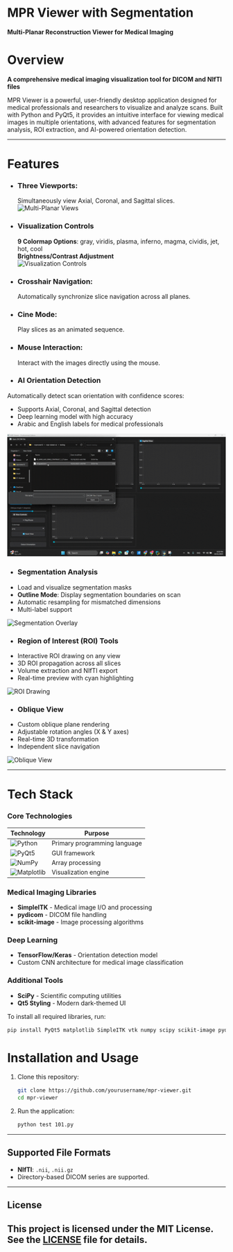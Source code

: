 # MPR Viewer with Segmentation
**Multi-Planar Reconstruction Viewer for Medical Imaging**
# Overview

**A comprehensive medical imaging visualization tool for DICOM and NIfTI files**

MPR Viewer is a powerful, user-friendly desktop application designed for medical professionals and researchers to visualize and analyze scans. Built with Python and PyQt5, it provides an intuitive interface for viewing medical images in multiple orientations, with advanced features for segmentation analysis, ROI extraction, and AI-powered orientation detection.

---

# Features

- ### Three Viewports:
  Simultaneously view Axial, Coronal, and Sagittal slices.
 ![Multi-Planar Views](path/to/mpr-views.gif)
- ### Visualization Controls <br>
   **9 Colormap Options**: gray, viridis, plasma, inferno, magma, cividis, jet, hot, cool <br>
   **Brightness/Contrast Adjustment** <br>
![Visualization Controls](path/to/visualization-controls.gif)
- ### Crosshair Navigation:
  Automatically synchronize slice navigation across all planes.
- ### Cine Mode:
  Play slices as an animated sequence.
- ### Mouse Interaction:
  Interact with the images directly using the mouse.
  
- ### AI Orientation Detection
Automatically detect scan orientation with confidence scores:
- Supports Axial, Coronal, and Sagittal detection
- Deep learning model with high accuracy
- Arabic and English labels for medical professionals

![Orientation Detection](https://github.com/rahmashraf/mpr-viewer-ai/blob/main/assests/AI_orientation.gif)

- ### Segmentation Analysis
- Load and visualize segmentation masks
- **Outline Mode**: Display segmentation boundaries on scan
- Automatic resampling for mismatched dimensions
- Multi-label support

![Segmentation Overlay](path/to/segmentation-overlay.gif)

- ### Region of Interest (ROI) Tools
- Interactive ROI drawing on any view
- 3D ROI propagation across all slices
- Volume extraction and NIfTI export
- Real-time preview with cyan highlighting

![ROI Drawing](path/to/roi-drawing.gif)

- ### Oblique View 
- Custom oblique plane rendering
- Adjustable rotation angles (X & Y axes)
- Real-time 3D transformation
- Independent slice navigation

![Oblique View](path/to/oblique-view.gif)

---

# Tech Stack

### Core Technologies
| Technology | Purpose |
|------------|---------|
| ![Python](https://img.shields.io/badge/Python-3776AB?style=for-the-badge&logo=python&logoColor=white) | Primary programming language |
| ![PyQt5](https://img.shields.io/badge/PyQt5-41CD52?style=for-the-badge&logo=qt&logoColor=white) | GUI framework |
| ![NumPy](https://img.shields.io/badge/NumPy-013243?style=for-the-badge&logo=numpy&logoColor=white) | Array processing |
| ![Matplotlib](https://img.shields.io/badge/Matplotlib-11557c?style=for-the-badge) | Visualization engine |

### Medical Imaging Libraries
- **SimpleITK** - Medical image I/O and processing
- **pydicom** - DICOM file handling
- **scikit-image** - Image processing algorithms

### Deep Learning
- **TensorFlow/Keras** - Orientation detection model
- Custom CNN architecture for medical image classification

### Additional Tools
- **SciPy** - Scientific computing utilities
- **Qt5 Styling** - Modern dark-themed UI

To install all required libraries, run:

```bash
pip install PyQt5 matplotlib SimpleITK vtk numpy scipy scikit-image pydicom tensorflow
```
# Installation and Usage

1. Clone this repository:

   ```bash
   git clone https://github.com/yourusername/mpr-viewer.git
   cd mpr-viewer
   ```

2. Run the application:

   ```bash
   python test 101.py
   ```

---

## Supported File Formats

- **NIfTI**: `.nii`, `.nii.gz`
- Directory-based DICOM series are supported.

---


## License

This project is licensed under the MIT License. See the [LICENSE](License) file for details.
---






